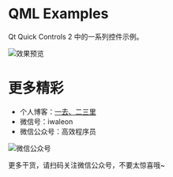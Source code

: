 # QML Examples

Qt Quick Controls 2 中的一系列控件示例。

![效果预览](assets/preview.png)

# 更多精彩

- 个人博客：[一去、二三里](https://waleon.blog.csdn.net/ "一去、二三里")
- 微信号：iwaleon
- 微信公众号：高效程序员

![微信公众号](https://raw.githubusercontent.com/Waleon/DesignPatterns/master/assets/qrcode.jpg)

更多干货，请扫码关注微信公众号，不要太惊喜哦~
